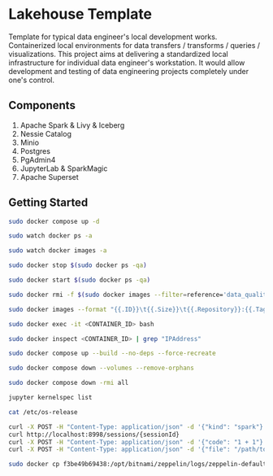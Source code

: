 # Lakehouse Template

Template for typical data engineer's local development works. Containerized local environments for data transfers / transforms / queries / visualizations. This project aims at delivering a standardized local infrastructure for individual data engineer's workstation. It would allow development and testing of data engineering projects completely under one's control.

## Components

1. Apache Spark & Livy & Iceberg
2. Nessie Catalog
3. Minio
4. Postgres
5. PgAdmin4
6. JupyterLab & SparkMagic
7. Apache Superset

## Getting Started

```bash
sudo docker compose up -d

sudo watch docker ps -a

sudo watch docker images -a

sudo docker stop $(sudo docker ps -qa)

sudo docker start $(sudo docker ps -qa)

sudo docker rmi -f $(sudo docker images --filter=reference='data_quality_in_*' -qa)

sudo docker images --format "{{.ID}}\t{{.Size}}\t{{.Repository}}:{{.Tag}}" | sort -k 2 -h

sudo docker exec -it <CONTAINER_ID> bash

sudo docker inspect <CONTAINER_ID> | grep "IPAddress"

sudo docker compose up --build --no-deps --force-recreate

sudo docker compose down --volumes --remove-orphans

sudo docker compose down -rmi all

jupyter kernelspec list

cat /etc/os-release

curl -X POST -H "Content-Type: application/json" -d '{"kind": "spark"}' http://localhost:8998/sessions
curl http://localhost:8998/sessions/{sessionId}
curl -X POST -H "Content-Type: application/json" -d '{"code": "1 + 1"}' http://localhost:8998/sessions/{sessionId}/statements
curl -X POST -H "Content-Type: application/json" -d '{"file": "/path/to/your/spark_app.jar", "className": "com.example.MySparkApp"}' http://localhost:8998/batches

sudo docker cp f3be49b69438:/opt/bitnami/zeppelin/logs/zeppelin-defaultuser-f3be49b69438.out ./
```
